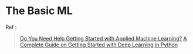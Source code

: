 # The Basic ML

Ref : 
> [Do You Need Help Getting Started with Applied Machine Learning?](https://machinelearningmastery.com/start-here/)
> [A Complete Guide on Getting Started with Deep Learning in Python](https://www.analyticsvidhya.com/blog/2016/08/deep-learning-path/)




